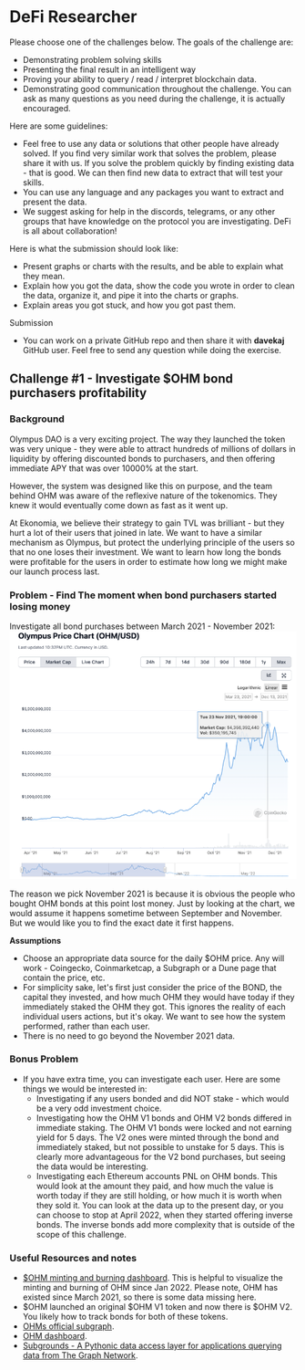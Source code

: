 # DeFi Researcher
Please choose one of the challenges below. The goals of the challenge are:
- Demonstrating problem solving skills
- Presenting the final result in an intelligent way
- Proving your ability to query / read / interpret blockchain data.
- Demonstrating good communication throughout the challenge. You can ask as many questions as you need during the challenge, it is actually encouraged.

Here are some guidelines:
- Feel free to use any data or solutions that other people have already solved. If you find very similar work that solves the problem, please share it with us. If you solve the problem quickly by finding existing data - that is good. We can then find new data to extract that will test your skills.
- You can use any language and any packages you want to extract and present the data.
- We suggest asking for help in the discords, telegrams, or any other groups that have knowledge on the protocol you are investigating. DeFi is all about collaboration!

Here is what the submission should look like:
- Present graphs or charts with the results, and be able to explain what they mean.
- Explain how you got the data, show the code you wrote in order to clean the data, organize it, and pipe it into the charts or graphs.
- Explain areas you got stuck, and how you got past them.

Submission
- You can work on a private GitHub repo and then share it with **davekaj** GitHub user. Feel free to send any question while doing the exercise.

## Challenge #1 - Investigate $OHM bond purchasers profitability
### Background
Olympus DAO is a very exciting project. The way they launched the token was very unique - they were able to attract hundreds of millions of dollars in liquidity by offering discounted bonds to purchasers, and then offering immediate APY that was over 10000% at the start. 

However, the system was designed like this on purpose, and the team behind OHM was aware of the reflexive nature of the tokenomics. They knew it would eventually come down as fast as it went up.

At Ekonomia, we believe their strategy to gain TVL was brilliant - but they hurt a lot of their users that joined in late. We want to have a similar mechanism as Olympus, but protect the underlying principle of the users so that no one loses their investment. We want to learn how long the bonds were profitable for the users in order to estimate how long we might make our launch process last.

### Problem - Find The moment when bond purchasers started losing money
Investigate all bond purchases between March 2021 - November 2021:
![OHM_COINGECKO](./images/OHM_COINGECKO.png)

The reason we pick November 2021 is because it is obvious the people who bought OHM bonds at this point lost money. Just by looking at the chart, we would assume it happens sometime between September and November. But we would like you to find the exact date it first happens.

**Assumptions**
- Choose an appropriate data source for the daily $OHM price. Any will work - Coingecko, Coinmarketcap, a Subgraph or a Dune page that contain the price, etc.
- For simplicity sake, let's first just consider the price of the BOND, the capital they invested, and how much OHM they would have today if they immediately staked the OHM they got. This ignores the reality of each individual users actions, but it's okay. We want to see how the system performed, rather than each user.
- There is no need to go beyond the November 2021 data.

### Bonus Problem
- If you have extra time, you can investigate each user. Here are some things we would be interested in:
  - Investigating if any users bonded and did NOT stake - which would be a very odd investment choice.
  - Investigating how the OHM V1 bonds and OHM V2 bonds differed in immediate staking. The OHM V1 bonds were locked and not earning yield for 5 days. The V2 ones were minted through the bond and immediately staked, but not possible to unstake for 5 days. This is clearly more advantageous for the V2 bond purchases, but seeing the data would be interesting.
  - Investigating each Ethereum accounts PNL on OHM bonds. This would look at the amount they paid, and how much the value is worth today if they are still holding, or how much it is worth when they sold it. You can look at the data up to the present day, or you can choose to stop at April 2022, when they started offering inverse bonds. The inverse bonds add more complexity that is outside of the scope of this challenge.

### Useful Resources and notes
- [$OHM minting and burning dashboard](https://dune.com/CyJackX/OHM-Days-until-Supply-meets-RFV). This is helpful to visualize the minting and burning of OHM since Jan 2022. Please note, OHM has existed since March 2021, so there is some data missing here.
- $OHM launched an original $OHM V1 token and now there is $OHM V2. You likely how to track bonds for both of these tokens.
- [OHMs official subgraph](https://thegraph.com/hosted-service/subgraph/olympusdao/olympus-protocol-metrics).
- [OHM dashboard](https://app.olympusdao.finance/#/dashboard).
- [Subgrounds - A Pythonic data access layer for applications querying data from The Graph Network](https://github.com/Protean-Labs/subgrounds).

